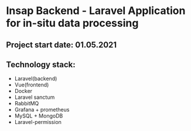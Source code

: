 # Insap Backend - Laravel Application for in-situ data processing
## Project start date: 01.05.2021

## Technology stack:
 - Laravel(backend)
 - Vue(frontend)
 - Docker
 - Laravel sanctum
 - RabbitMQ
 - Grafana + prometheus
 - MySQL + MongoDB
 - Laravel-permission

